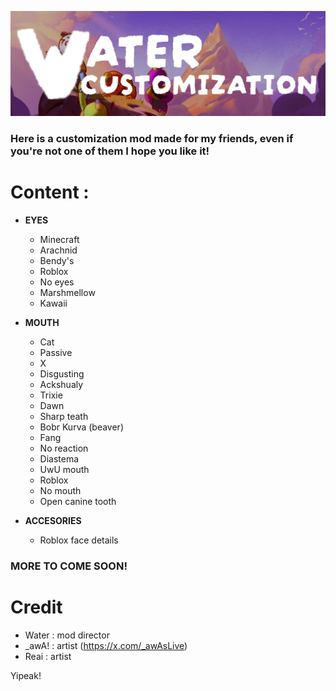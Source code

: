 ![banner](https://github.com/Water2070/PEAK_modding/blob/main/Images/Banner.png)
### Here is a customization mod made for my friends, even if you're not one of them I hope you like it!

# Content :
- **EYES**
  - Minecraft
  - Arachnid
  - Bendy's 
  - Roblox
  - No eyes
  - Marshmellow
  - Kawaii
  
- **MOUTH**
  - Cat
  - Passive
  - X
  - Disgusting
  - Ackshualy
  - Trixie
  - Dawn
  - Sharp teath
  - Bobr Kurva (beaver)
  - Fang
  - No reaction
  - Diastema
  - UwU mouth
  - Roblox
  - No mouth
  - Open canine tooth
 
- **ACCESORIES**
  - Roblox face details

### MORE TO COME SOON!

# Credit
- Water : mod director
- _awA! : artist (https://x.com/_awAsLive)
- Reai : artist

Yipeak!
